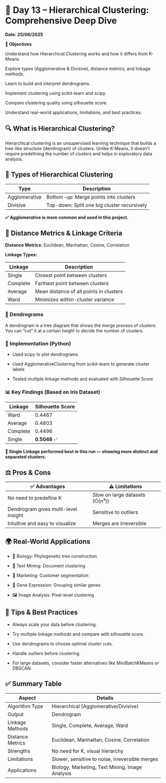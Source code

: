 # 📅 Day 13 – Hierarchical Clustering: Comprehensive Deep Dive

**Date: 25/06/2025**

**🎯 Objectives**

Understand how Hierarchical Clustering works and how it differs from K-Means.

Explore types (Agglomerative & Divisive), distance metrics, and linkage methods.

Learn to build and interpret dendrograms.

Implement clustering using scikit-learn and scipy.

Compare clustering quality using silhouette score.

Understand real-world applications, limitations, and best practices.

## 🔍 What is Hierarchical Clustering?

Hierarchical clustering is an unsupervised learning technique that builds a tree-like structure (dendrogram) of clusters. Unlike K-Means, it doesn't require predefining the number of clusters and helps in exploratory data analysis.

## 🧱 Types of Hierarchical Clustering

| Type          | Description                                 |
| ------------- | ------------------------------------------- |
| Agglomerative | Bottom-up: Merge points into clusters       |
| Divisive      | Top-down: Split one big cluster recursively |

**✅ Agglomerative is more common and used in this project.**

## 🧮 Distance Metrics & Linkage Criteria

**Distance Metrics:** Euclidean, Manhattan, Cosine, Correlation

**Linkage Types:**

| Linkage  | Description                             |
| -------- | --------------------------------------- |
| Single   | Closest point between clusters          |
| Complete | Farthest point between clusters         |
| Average  | Mean distance of all points in clusters |
| Ward     | Minimizes within-cluster variance       |

### 🌲 Dendrograms

A dendrogram is a tree diagram that shows the merge process of clusters. You can “cut” it at a certain height to decide the number of clusters.

### 🧪 Implementation (Python)

- Used scipy to plot dendrograms

- Used AgglomerativeClustering from scikit-learn to generate cluster labels

- Tested multiple linkage methods and evaluated with Silhouette Score

### 📊 Key Findings (Based on Iris Dataset)

| Linkage  | Silhouette Score |
| -------- | ---------------- |
| Ward     | 0.4467           |
| Average  | 0.4803           |
| Complete | 0.4496           |
| Single   | **0.5046** ✅     |

**🔎 Single Linkage performed best in this run — showing more distinct and separated clusters.**

## ⚖️ Pros & Cons

| ✅ Advantages                         | ⚠️ Limitations                 |
| ------------------------------------ | ------------------------------ |
| No need to predefine K               | Slow on large datasets (O(n³)) |
| Dendrogram gives multi-level insight | Sensitive to outliers          |
| Intuitive and easy to visualize      | Merges are irreversible        |

## 🌍 Real-World Applications

- 🧬 Biology: Phylogenetic tree construction

- 📰 Text Mining: Document clustering

- 🎯 Marketing: Customer segmentation

- 🧠 Gene Expression: Grouping similar genes

- 🖼️ Image Analysis: Pixel-level clustering

## 🧠 Tips & Best Practices

- Always scale your data before clustering.

- Try multiple linkage methods and compare with silhouette score.

- Use dendrograms to choose optimal cluster cuts.

- Handle outliers before clustering.

- For large datasets, consider faster alternatives like MiniBatchKMeans or DBSCAN.

## ✅ Summary Table

| Aspect           | Details                                         |
| ---------------- | ----------------------------------------------- |
| Algorithm Type   | Hierarchical (Agglomerative/Divisive)           |
| Output           | Dendrogram                                      |
| Linkage Methods  | Single, Complete, Average, Ward                 |
| Distance Metrics | Euclidean, Manhattan, Cosine, Correlation       |
| Strengths        | No need for K, visual hierarchy                 |
| Limitations      | Slower, sensitive to noise, irreversible merges |
| Applications     | Biology, Marketing, Text Mining, Image Analysis |

